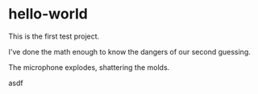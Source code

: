 # hello-world

This is the first test project.

I've done the math enough to know the dangers of our second guessing.

The microphone explodes, shattering the molds.

asdf